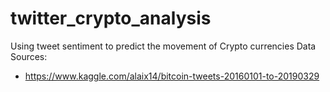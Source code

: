 # twitter_crypto_analysis

Using tweet sentiment to predict the movement of Crypto currencies
Data Sources:
- https://www.kaggle.com/alaix14/bitcoin-tweets-20160101-to-20190329